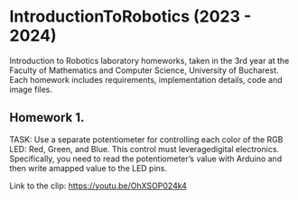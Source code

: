 # IntroductionToRobotics (2023 - 2024)
Introduction to Robotics laboratory homeworks, taken in the 3rd year at the Faculty of Mathematics and Computer Science, University of Bucharest. Each homework includes requirements, implementation details, code and image files. 

## Homework 1.
TASK: Use a separate potentiometer for controlling each color of the RGB LED: Red, Green, and Blue. This control must leveragedigital electronics. Specifically, you need to read the potentiometer’s value with Arduino and then write amapped value to the LED pins.

Link to the clip: https://youtu.be/OhXSOP024k4

